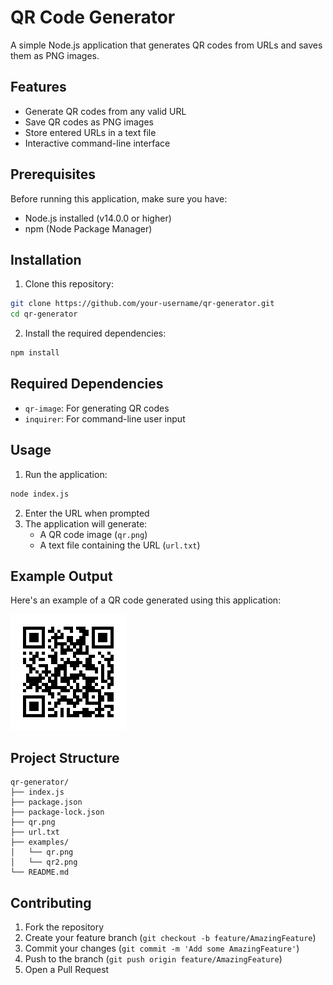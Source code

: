 # QR Code Generator

A simple Node.js application that generates QR codes from URLs and saves them as PNG images.

## Features

- Generate QR codes from any valid URL
- Save QR codes as PNG images
- Store entered URLs in a text file
- Interactive command-line interface

## Prerequisites

Before running this application, make sure you have:
- Node.js installed (v14.0.0 or higher)
- npm (Node Package Manager)

## Installation

1. Clone this repository:
```bash
git clone https://github.com/your-username/qr-generator.git
cd qr-generator
```

2. Install the required dependencies:
```bash
npm install
```

## Required Dependencies

- `qr-image`: For generating QR codes
- `inquirer`: For command-line user input

## Usage

1. Run the application:
```bash
node index.js
```

2. Enter the URL when prompted
3. The application will generate:
   - A QR code image (`qr.png`)
   - A text file containing the URL (`url.txt`)

## Example Output

Here's an example of a QR code generated using this application:

![Example QR Code](./Examples/qr.png)

## Project Structure

```
qr-generator/
├── index.js
├── package.json
├── package-lock.json
├── qr.png
├── url.txt
├── examples/
│   └── qr.png
│   └── qr2.png
└── README.md
```

## Contributing

1. Fork the repository
2. Create your feature branch (`git checkout -b feature/AmazingFeature`)
3. Commit your changes (`git commit -m 'Add some AmazingFeature'`)
4. Push to the branch (`git push origin feature/AmazingFeature`)
5. Open a Pull Request
